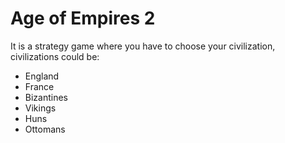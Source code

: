 # Age of Empires 2

It is a strategy game where you have to choose your civilization, civilizations could be:

* England
* France
* Bizantines
* Vikings
* Huns
* Ottomans
